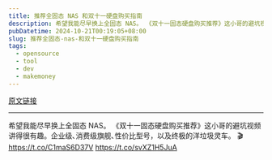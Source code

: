 ```yaml
---
title: 推荐全固态 NAS 和双十一硬盘购买指南
description: 希望我能尽早换上全固态 NAS。 《双十一固态硬盘购买推荐》这小哥的避坑视频讲得很有趣。企业级､消费级旗舰､性价比型号，以及终极的洋垃圾灵车。 🎬
pubDatetime: 2024-10-21T00:19:05+08:00
slug: 推荐全固态-nas-和双十一硬盘购买指南
tags: 
  - opensource
  - tool
  - dev
  - makemoney
---
```


[原文链接](https://x.com/geekbb/status/1848005816663912493?s=12&t=D3VZWD30-f7ylSHW3OdYgQ)

---

希望我能尽早换上全固态 NAS。 《双十一固态硬盘购买推荐》这小哥的避坑视频讲得很有趣。企业级､消费级旗舰､性价比型号，以及终极的洋垃圾灵车。 🎬https://t.co/C1maS6D37V https://t.co/svXZ1H5JuA

